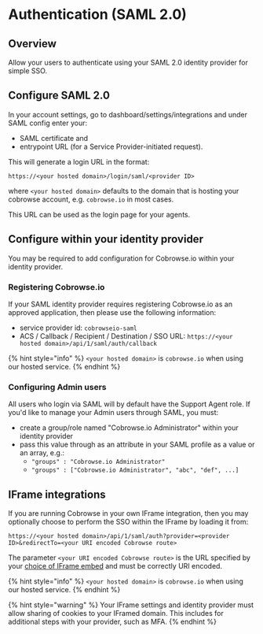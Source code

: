 # Authentication (SAML 2.0)

## Overview

Allow your users to authenticate using your SAML 2.0 identity provider for simple SSO.

## Configure SAML 2.0

In your account settings, go to dashboard/settings/integrations and under SAML config enter your:

* SAML certificate and
* entrypoint URL (for a Service Provider-initiated request).

This will generate a login URL in the format:

`https://<your hosted domain>/login/saml/<provider ID>`

where `<your hosted domain>` defaults to the domain that is hosting your cobrowse account, e.g. `cobrowse.io` in most cases.

This URL can be used as the login page for your agents.&#x20;

## Configure within your identity provider

You may be required to add configuration for Cobrowse.io within your identity provider.

### Registering Cobrowse.io

If your SAML identity provider requires registering Cobrowse.io as an approved application, then please use the following information:

* service provider id: `cobrowseio-saml`
* ACS / Callback / Recipient / Destination / SSO URL: `https://<your hosted domain>/api/1/saml/auth/callback`

{% hint style="info" %}
`<your hosted domain>` is `cobrowse.io` when using our hosted service.
{% endhint %}

### Configuring Admin users

All users who login via SAML will by default have the Support Agent role. If you'd like to manage your Admin users through SAML, you must:

* create a group/role named "Cobrowse.io Administrator" within your identity provider
* pass this value through as an attribute in your SAML profile as a value or an array, e.g.:
  * `"groups" : "Cobrowse.io Administrator"`
  * `"groups" : ["Cobrowse.io Administrator", "abc", "def", ...]`

## IFrame integrations

If you are running Cobrowse in your own IFrame integration, then you may optionally choose to perform the SSO within the IFrame by loading it from:

`https://<your hosted domain>/api/1/saml/auth?provider=<provider ID>&redirectTo=<your URI encoded Cobrowse route>`

The parameter `<your URI encoded Cobrowse route>` is the URL specified by your [choice of IFrame embed](custom-iframe-embeds.md) and must be correctly URI encoded.

{% hint style="info" %}
`<your hosted domain>` is `cobrowse.io` when using our hosted service.
{% endhint %}

{% hint style="warning" %}
Your IFrame settings and identity provider must allow sharing of cookies to your IFramed domain. This includes for additional steps with your provider, such as MFA.&#x20;
{% endhint %}
